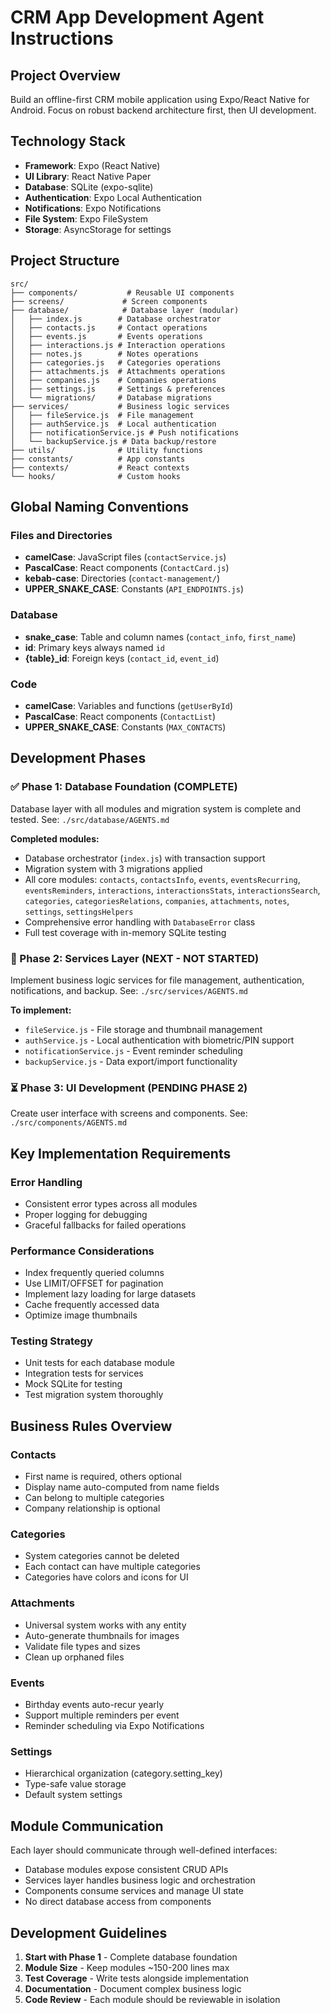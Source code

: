 # CRM App Development Agent Instructions

## Project Overview
Build an offline-first CRM mobile application using Expo/React Native for Android. Focus on robust backend architecture first, then UI development.

## Technology Stack
- **Framework**: Expo (React Native)
- **UI Library**: React Native Paper
- **Database**: SQLite (expo-sqlite)
- **Authentication**: Expo Local Authentication
- **Notifications**: Expo Notifications
- **File System**: Expo FileSystem
- **Storage**: AsyncStorage for settings

## Project Structure
```
src/
├── components/           # Reusable UI components
├── screens/             # Screen components
├── database/            # Database layer (modular)
│   ├── index.js        # Database orchestrator
│   ├── contacts.js     # Contact operations
│   ├── events.js       # Events operations
│   ├── interactions.js # Interaction operations
│   ├── notes.js        # Notes operations
│   ├── categories.js   # Categories operations
│   ├── attachments.js  # Attachments operations
│   ├── companies.js    # Companies operations
│   ├── settings.js     # Settings & preferences
│   └── migrations/     # Database migrations
├── services/           # Business logic services
│   ├── fileService.js  # File management
│   ├── authService.js  # Local authentication
│   ├── notificationService.js # Push notifications
│   └── backupService.js # Data backup/restore
├── utils/              # Utility functions
├── constants/          # App constants
├── contexts/           # React contexts
└── hooks/              # Custom hooks
```

## Global Naming Conventions

### Files and Directories
- **camelCase**: JavaScript files (`contactService.js`)
- **PascalCase**: React components (`ContactCard.js`)
- **kebab-case**: Directories (`contact-management/`)
- **UPPER_SNAKE_CASE**: Constants (`API_ENDPOINTS.js`)

### Database
- **snake_case**: Table and column names (`contact_info`, `first_name`)
- **id**: Primary keys always named `id`
- **{table}_id**: Foreign keys (`contact_id`, `event_id`)

### Code
- **camelCase**: Variables and functions (`getUserById`)
- **PascalCase**: React components (`ContactList`)
- **UPPER_SNAKE_CASE**: Constants (`MAX_CONTACTS`)

## Development Phases

### ✅ Phase 1: Database Foundation (COMPLETE)
Database layer with all modules and migration system is complete and tested.
See: `./src/database/AGENTS.md`

**Completed modules:**
- Database orchestrator (`index.js`) with transaction support
- Migration system with 3 migrations applied
- All core modules: `contacts`, `contactsInfo`, `events`, `eventsRecurring`, `eventsReminders`, `interactions`, `interactionsStats`, `interactionsSearch`, `categories`, `categoriesRelations`, `companies`, `attachments`, `notes`, `settings`, `settingsHelpers`
- Comprehensive error handling with `DatabaseError` class
- Full test coverage with in-memory SQLite testing

### 🚧 Phase 2: Services Layer (NEXT - NOT STARTED)
Implement business logic services for file management, authentication, notifications, and backup.
See: `./src/services/AGENTS.md`

**To implement:**
- `fileService.js` - File storage and thumbnail management
- `authService.js` - Local authentication with biometric/PIN support  
- `notificationService.js` - Event reminder scheduling
- `backupService.js` - Data export/import functionality

### ⏳ Phase 3: UI Development (PENDING PHASE 2)
Create user interface with screens and components.
See: `./src/components/AGENTS.md`

## Key Implementation Requirements

### Error Handling
- Consistent error types across all modules
- Proper logging for debugging
- Graceful fallbacks for failed operations

### Performance Considerations
- Index frequently queried columns
- Use LIMIT/OFFSET for pagination
- Implement lazy loading for large datasets
- Cache frequently accessed data
- Optimize image thumbnails

### Testing Strategy
- Unit tests for each database module
- Integration tests for services
- Mock SQLite for testing
- Test migration system thoroughly

## Business Rules Overview

### Contacts
- First name is required, others optional
- Display name auto-computed from name fields
- Can belong to multiple categories
- Company relationship is optional

### Categories
- System categories cannot be deleted
- Each contact can have multiple categories
- Categories have colors and icons for UI

### Attachments
- Universal system works with any entity
- Auto-generate thumbnails for images
- Validate file types and sizes
- Clean up orphaned files

### Events
- Birthday events auto-recur yearly
- Support multiple reminders per event
- Reminder scheduling via Expo Notifications

### Settings
- Hierarchical organization (category.setting_key)
- Type-safe value storage
- Default system settings

## Module Communication

Each layer should communicate through well-defined interfaces:
- Database modules expose consistent CRUD APIs
- Services layer handles business logic and orchestration
- Components consume services and manage UI state
- No direct database access from components

## Development Guidelines

1. **Start with Phase 1** - Complete database foundation
2. **Module Size** - Keep modules ~150-200 lines max
3. **Test Coverage** - Write tests alongside implementation
4. **Documentation** - Document complex business logic
5. **Code Review** - Each module should be reviewable in isolation
